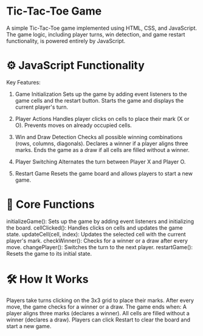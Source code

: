 # Tic-Tac-Toe Game
A simple Tic-Tac-Toe game implemented using HTML, CSS, and JavaScript. The game logic, including player turns, win detection, and game restart functionality, is powered entirely by JavaScript.

# ⚙ JavaScript Functionality
Key Features:
1. Game Initialization
Sets up the game by adding event listeners to the game cells and the restart button.
Starts the game and displays the current player's turn.

2. Player Actions
Handles player clicks on cells to place their mark (X or O).
Prevents moves on already occupied cells.

3. Win and Draw Detection
Checks all possible winning combinations (rows, columns, diagonals).
Declares a winner if a player aligns three marks.
Ends the game as a draw if all cells are filled without a winner.

4. Player Switching
Alternates the turn between Player X and Player O.

5. Restart Game
Resets the game board and allows players to start a new game.

# 🔑 Core Functions
initializeGame(): Sets up the game by adding event listeners and initializing the board.
cellClicked(): Handles clicks on cells and updates the game state.
updateCell(cell, index): Updates the selected cell with the current player's mark.
checkWinner(): Checks for a winner or a draw after every move.
changePlayer(): Switches the turn to the next player.
restartGame(): Resets the game to its initial state.
 # 🛠 How It Works
Players take turns clicking on the 3x3 grid to place their marks.
After every move, the game checks for a winner or a draw.
The game ends when:
A player aligns three marks (declares a winner).
All cells are filled without a winner (declares a draw).
Players can click Restart to clear the board and start a new game.